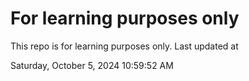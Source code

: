 # For learning purposes only
This repo is for learning purposes only.
Last updated at

Saturday, October 5, 2024 10:59:52 AM

